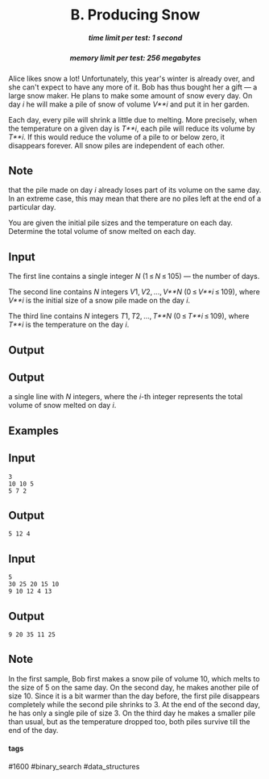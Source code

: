 <h1 style='text-align: center;'> B. Producing Snow</h1>

<h5 style='text-align: center;'>time limit per test: 1 second</h5>
<h5 style='text-align: center;'>memory limit per test: 256 megabytes</h5>

Alice likes snow a lot! Unfortunately, this year's winter is already over, and she can't expect to have any more of it. Bob has thus bought her a gift — a large snow maker. He plans to make some amount of snow every day. On day *i* he will make a pile of snow of volume *V**i* and put it in her garden.

Each day, every pile will shrink a little due to melting. More precisely, when the temperature on a given day is *T**i*, each pile will reduce its volume by *T**i*. If this would reduce the volume of a pile to or below zero, it disappears forever. All snow piles are independent of each other. 

## Note

 that the pile made on day *i* already loses part of its volume on the same day. In an extreme case, this may mean that there are no piles left at the end of a particular day.

You are given the initial pile sizes and the temperature on each day. Determine the total volume of snow melted on each day. 

## Input

The first line contains a single integer *N* (1 ≤ *N* ≤ 105) — the number of days. 

The second line contains *N* integers *V*1, *V*2, ..., *V**N* (0 ≤ *V**i* ≤ 109), where *V**i* is the initial size of a snow pile made on the day *i*.

The third line contains *N* integers *T*1, *T*2, ..., *T**N* (0 ≤ *T**i* ≤ 109), where *T**i* is the temperature on the day *i*.

## Output

## Output

 a single line with *N* integers, where the *i*-th integer represents the total volume of snow melted on day *i*.

## Examples

## Input


```
3  
10 10 5  
5 7 2  

```
## Output


```
5 12 4  

```
## Input


```
5  
30 25 20 15 10  
9 10 12 4 13  

```
## Output


```
9 20 35 11 25  

```
## Note

In the first sample, Bob first makes a snow pile of volume 10, which melts to the size of 5 on the same day. On the second day, he makes another pile of size 10. Since it is a bit warmer than the day before, the first pile disappears completely while the second pile shrinks to 3. At the end of the second day, he has only a single pile of size 3. On the third day he makes a smaller pile than usual, but as the temperature dropped too, both piles survive till the end of the day.



#### tags 

#1600 #binary_search #data_structures 